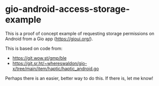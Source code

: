 # gio-android-access-storage-example

This is a proof of concept example of requesting storage permissions on Android from a Gio app (https://gioui.org/).

This is based on code from:
- https://git.wow.st/gmp/ble
- https://git.sr.ht/~whereswaldon/gio-x/tree/main/item/haptic/haptic_android.go

Perhaps there is an easier, better way to do this. If there is, let me know!
